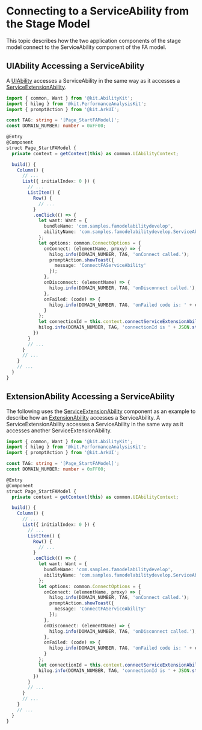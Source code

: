 # Connecting to a ServiceAbility from the Stage Model


This topic describes how the two application components of the stage model connect to the ServiceAbility component of the FA model.


## UIAbility Accessing a ServiceAbility

A [UIAbility](../reference/apis-ability-kit/js-apis-app-ability-uiAbility.md) accesses a ServiceAbility in the same way as it accesses a [ServiceExtensionAbility](../reference/apis-ability-kit/js-apis-app-ability-serviceExtensionAbility-sys.md).


```ts
import { common, Want } from '@kit.AbilityKit';
import { hilog } from '@kit.PerformanceAnalysisKit';
import { promptAction } from '@kit.ArkUI';

const TAG: string = '[Page_StartFAModel]';
const DOMAIN_NUMBER: number = 0xFF00;

@Entry
@Component
struct Page_StartFAModel {
  private context = getContext(this) as common.UIAbilityContext;

  build() {
    Column() {
      // ...
      List({ initialIndex: 0 }) {
        // ...
        ListItem() {
          Row() {
            // ...
          }
          .onClick(() => {
            let want: Want = {
              bundleName: 'com.samples.famodelabilitydevelop',
              abilityName: 'com.samples.famodelabilitydevelop.ServiceAbility',
            };
            let options: common.ConnectOptions = {
              onConnect: (elementName, proxy) => {
                hilog.info(DOMAIN_NUMBER, TAG, 'onConnect called.');
                promptAction.showToast({
                  message: 'ConnectFAServiceAbility'
                });
              },
              onDisconnect: (elementName) => {
                hilog.info(DOMAIN_NUMBER, TAG, 'onDisconnect called.');
              },
              onFailed: (code) => {
                hilog.info(DOMAIN_NUMBER, TAG, 'onFailed code is: ' + code);
              }
            };
            let connectionId = this.context.connectServiceExtensionAbility(want, options);
            hilog.info(DOMAIN_NUMBER, TAG, 'connectionId is ' + JSON.stringify(connectionId));
          })
        }
        // ...
      }
      // ...
    }
    // ...
  }
}
```


## ExtensionAbility Accessing a ServiceAbility

The following uses the [ServiceExtensionAbility](../reference/apis-ability-kit/js-apis-app-ability-serviceExtensionAbility-sys.md) component as an example to describe how an [ExtensionAbility](../reference/apis-ability-kit/js-apis-app-ability-extensionAbility.md) accesses a ServiceAbility. A ServiceExtensionAbility accesses a ServiceAbility in the same way as it accesses another ServiceExtensionAbility.


```ts
import { common, Want } from '@kit.AbilityKit';
import { hilog } from '@kit.PerformanceAnalysisKit';
import { promptAction } from '@kit.ArkUI';

const TAG: string = '[Page_StartFAModel]';
const DOMAIN_NUMBER: number = 0xFF00;

@Entry
@Component
struct Page_StartFAModel {
  private context = getContext(this) as common.UIAbilityContext;

  build() {
    Column() {
      // ...
      List({ initialIndex: 0 }) {
        // ...
        ListItem() {
          Row() {
            // ...
          }
          .onClick(() => {
            let want: Want = {
              bundleName: 'com.samples.famodelabilitydevelop',
              abilityName: 'com.samples.famodelabilitydevelop.ServiceAbility',
            };
            let options: common.ConnectOptions = {
              onConnect: (elementName, proxy) => {
                hilog.info(DOMAIN_NUMBER, TAG, 'onConnect called.');
                promptAction.showToast({
                  message: 'ConnectFAServiceAbility'
                });
              },
              onDisconnect: (elementName) => {
                hilog.info(DOMAIN_NUMBER, TAG, 'onDisconnect called.');
              },
              onFailed: (code) => {
                hilog.info(DOMAIN_NUMBER, TAG, 'onFailed code is: ' + code);
              }
            };
            let connectionId = this.context.connectServiceExtensionAbility(want, options);
            hilog.info(DOMAIN_NUMBER, TAG, 'connectionId is ' + JSON.stringify(connectionId));
          })
        }
        // ...
      }
      // ...
    }
    // ...
  }
}
```
